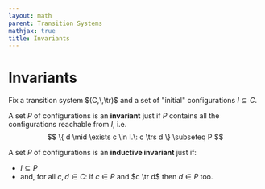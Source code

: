 ```yaml
---
layout: math
parent: Transition Systems
mathjax: true
title: Invariants
---
```


# Invariants

Fix a transition system $(C,\,\tr)$ and a set of "initial" configurations $I \subseteq C$.  

A set $P$ of configurations is an __invariant__ just if $P$ contains all the configurations reachable from $I$, i.e. 
$$
  \{ d \mid \exists c \in I.\: c \trs d \} \subseteq P
$$

A set $P$ of configurations is an __inductive invariant__ just if:
  * $I \subseteq P$
  * and, for all $c,\,d \in C$: if $c \in P$ and $c \tr d$ then $d \in P$ too.
